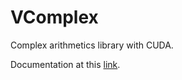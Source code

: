 # VComplex

Complex arithmetics library with CUDA.

Documentation at this [link](https://vitalitylearning2021.github.io/VComplex/).
